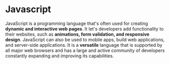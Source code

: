 # Javascript

JavaScript is a programming language that's often used for creating **dynamic and interactive web pages**. It let's developers add functionality to their websites, such as **animations, form validation, and responsive design**. JavaScript can also be used to mobile apps, build web applications, and server-side applications. It is a **versatile** language that is supported by all major web browsers and has a large and active community of developers constantly expanding and improving its capabilities.
